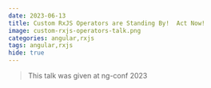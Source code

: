 ```yaml
---
date: 2023-06-13
title: Custom RxJS Operators are Standing By!  Act Now!
image: custom-rxjs-operators-talk.png
categories: angular,rxjs
tags: angular,rxjs
hide: true
---
```


> This talk was given at ng-conf 2023
